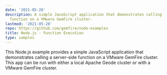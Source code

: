 ```yaml
---
date: '2021-05-28'
description: A simple JavaScript application that demonstrates calling a server-side
  function on a VMware GemFire cluster.
lastmod: '2021-05-28'
repo: https://github.com/gemfire/node-examples
title: Node.js - Function Execution
type: samples
---
```


This Node.js example provides a simple JavaScript application that demonstrates calling a server-side function on a VMware GemFire cluster. This app can be run with either a local Apache Geode cluster or with a VMware GemFire cluster.